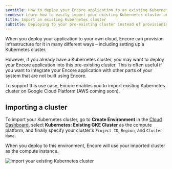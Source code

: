 ```yaml
---
seotitle: How to deploy your Encore application to an existing Kubernetes cluster
seodesc: Learn how to easily import your existing Kubernetes cluster and deploy your Encore application into it.
title: Import an existing Kubernetes cluster
subtitle: Deploying to your pre-existing cluster instead of provisioning a new one
---
```


When you deploy your application to your own cloud, Encore can provision infrastructure for it in many different ways – including setting up a Kubernetes cluster.

However, if you already have a Kubernetes cluster, you may want to deploy your Encore application into this pre-existing cluster. This is often useful if you want to integrate your Encore application with other parts of your system that are not built using Encore.

To support this use case, Encore enables you to import existing Kubernetes cluster on Google Cloud Platform (AWS coming soon).

## Importing a cluster

To import your Kubernetes cluster, go to **Create Environment** in the [Cloud Dashboard](https://app.encore.dev), select **Kubernetes: Existing GKE Cluster** as the compute platform, and finally specify your cluster's `Project ID`, `Region`, and `Cluster Name`.

When you deploy to this environment, Encore will use your imported cluster as the compute instance.

<img src="/assets/docs/import-k8s.png" title="Import your existing Kubernetes cluster" className="mx-auto"/>
